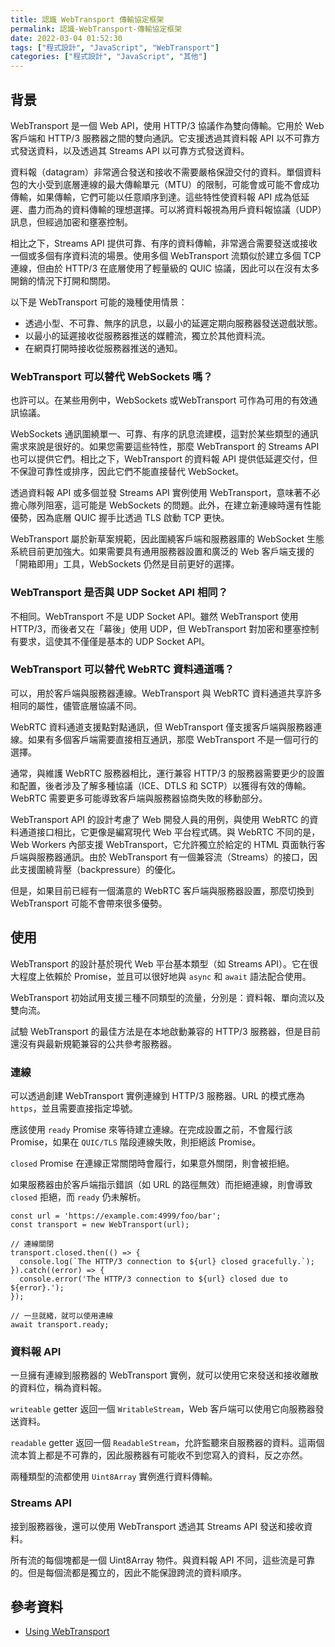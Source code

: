 ```yaml
---
title: 認識 WebTransport 傳輸協定框架
permalink: 認識-WebTransport-傳輸協定框架
date: 2022-03-04 01:52:30
tags: ["程式設計", "JavaScript", "WebTransport"]
categories: ["程式設計", "JavaScript", "其他"]
---
```


## 背景

WebTransport 是一個 Web API，使用 HTTP/3 協議作為雙向傳輸。它用於 Web 客戶端和 HTTP/3 服務器之間的雙向通訊。它支援透過其資料報 API 以不可靠方式發送資料，以及透過其 Streams API 以可靠方式發送資料。

資料報（datagram）非常適合發送和接收不需要嚴格保證交付的資料。單個資料包的大小受到底層連線的最大傳輸單元（MTU）的限制，可能會或可能不會成功傳輸，如果傳輸，它們可能以任意順序到達。這些特性使資料報 API 成為低延遲、盡力而為的資料傳輸的理想選擇。可以將資料報視為用戶資料報協議（UDP）訊息，但經過加密和壅塞控制。

相比之下，Streams API 提供可靠、有序的資料傳輸，非常適合需要發送或接收一個或多個有序資料流的場景。使用多個 WebTransport 流類似於建立多個 TCP 連線，但由於 HTTP/3 在底層使用了輕量級的 QUIC 協議，因此可以在沒有太多開銷的情況下打開和關閉。

以下是 WebTransport 可能的幾種使用情景：

- 透過小型、不可靠、無序的訊息，以最小的延遲定期向服務器發送遊戲狀態。
- 以最小的延遲接收從服務器推送的媒體流，獨立於其他資料流。
- 在網頁打開時接收從服務器推送的通知。

### WebTransport 可以替代 WebSockets 嗎？

也許可以。在某些用例中，WebSockets 或WebTransport 可作為可用的有效通訊協議。

WebSockets 通訊圍繞單一、可靠、有序的訊息流建模，這對於某些類型的通訊需求來說是很好的。如果您需要這些特性，那麼 WebTransport 的 Streams API 也可以提供它們。相比之下，WebTransport 的資料報 API 提供低延遲交付，但不保證可靠性或排序，因此它們不能直接替代 WebSocket。

透過資料報 API 或多個並發 Streams API 實例使用 WebTransport，意味著不必擔心隊列阻塞，這可能是 WebSockets 的問題。此外，在建立新連線時還有性能優勢，因為底層 QUIC 握手比透過 TLS 啟動 TCP 更快。

WebTransport 屬於新草案規範，因此圍繞客戶端和服務器庫的 WebSocket 生態系統目前更加強大。如果需要具有通用服務器設置和廣泛的 Web 客戶端支援的「開箱即用」工具，WebSockets 仍然是目前更好的選擇。

### WebTransport 是否與 UDP Socket API 相同？

不相同。WebTransport 不是 UDP Socket API。雖然 WebTransport 使用 HTTP/3，而後者又在「幕後」使用 UDP，但 WebTransport 對加密和壅塞控制有要求，這使其不僅僅是基本的 UDP Socket API。

### WebTransport 可以替代 WebRTC 資料通道嗎？

可以，用於客戶端與服務器連線。WebTransport 與 WebRTC 資料通道共享許多相同的屬性，儘管底層協議不同。

WebRTC 資料通道支援點對點通訊，但 WebTransport 僅支援客戶端與服務器連線。如果有多個客戶端需要直接相互通訊，那麼 WebTransport 不是一個可行的選擇。

通常，與維護 WebRTC 服務器相比，運行兼容 HTTP/3 的服務器需要更少的設置和配置，後者涉及了解多種協議（ICE、DTLS 和 SCTP）以獲得有效的傳輸。WebRTC 需要更多可能導致客戶端與服務器協商失敗的移動部分。

WebTransport API 的設計考慮了 Web 開發人員的用例，與使用 WebRTC 的資料通道接口相比，它更像是編寫現代 Web 平台程式碼。與 WebRTC 不同的是，Web Workers 內部支援 WebTransport，它允許獨立於給定的 HTML 頁面執行客戶端與服務器通訊。由於 WebTransport 有一個兼容流（Streams）的接口，因此支援圍繞背壓（backpressure）的優化。

但是，如果目前已經有一個滿意的 WebRTC 客戶端與服務器設置，那麼切換到 WebTransport 可能不會帶來很多優勢。

## 使用

WebTransport 的設計基於現代 Web 平台基本類型（如 Streams API）。它在很大程度上依賴於 Promise，並且可以很好地與 `async` 和 `await` 語法配合使用。

WebTransport 初始試用支援三種不同類型的流量，分別是：資料報、單向流以及雙向流。

試驗 WebTransport 的最佳方法是在本地啟動兼容的 HTTP/3 服務器，但是目前還沒有與最新規範兼容的公共參考服務器。

### 連線

可以透過創建 WebTransport 實例連線到 HTTP/3 服務器。URL 的模式應為 `https`，並且需要直接指定埠號。

應該使用 `ready` Promise 來等待建立連線。在完成設置之前，不會履行該 Promise，如果在 `QUIC/TLS` 階段連線失敗，則拒絕該 Promise。

`closed` Promise 在連線正常關閉時會履行，如果意外關閉，則會被拒絕。

如果服務器由於客戶端指示錯誤（如 URL 的路徑無效）而拒絕連線，則會導致 `closed` 拒絕，而 `ready` 仍未解析。

```JS
const url = 'https://example.com:4999/foo/bar';
const transport = new WebTransport(url);

// 連線關閉
transport.closed.then(() => {
  console.log(`The HTTP/3 connection to ${url} closed gracefully.`);
}).catch((error) => {
  console.error('The HTTP/3 connection to ${url} closed due to ${error}.');
});

// 一旦就緒，就可以使用連線
await transport.ready;
```

### 資料報 API

一旦擁有連線到服務器的 WebTransport 實例，就可以使用它來發送和接收離散的資料位，稱為資料報。

`writeable` getter 返回一個 `WritableStream`，Web 客戶端可以使用它向服務器發送資料。

`readable` getter 返回一個 `ReadableStream`，允許監聽來自服務器的資料。這兩個流本質上都是不可靠的，因此服務器有可能收不到您寫入的資料，反之亦然。

兩種類型的流都使用 `Uint8Array` 實例進行資料傳輸。

### Streams API

接到服務器後，還可以使用 WebTransport 透過其 Streams API 發送和接收資料。

所有流的每個塊都是一個 Uint8Array 物件。與資料報 API 不同，這些流是可靠的。但是每個流都是獨立的，因此不能保證跨流的資料順序。

## 參考資料

- [Using WebTransport](https://web.dev/i18n/en/webtransport/)
